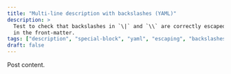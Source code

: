 ```yaml
---
title: "Multi-line description with backslashes (YAML)"
description: >
  Test to check that backslashes in `\|` and `\\` are correctly escaped
  in the front-matter.
tags: ["description", "special-block", "yaml", "escaping", "backslashes", "front-matter", "multi-line"]
draft: false
---
```


Post content.
